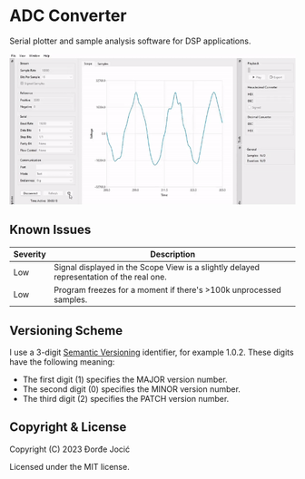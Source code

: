 # ADC Converter

Serial plotter and sample analysis software for DSP applications.

![Preview](assets/images/preview.gif)

## Known Issues

|Severity|Description|
|---|---|
|Low|Signal displayed in the Scope View is a slightly delayed representation of the real one.|
|Low|Program freezes for a moment if there's >100k unprocessed samples.|

## Versioning Scheme

I use a 3-digit [Semantic Versioning](https://semver.org/spec/v2.0.0.html) identifier, for example 1.0.2. These digits have the following meaning:

*   The first digit (1) specifies the MAJOR version number.
*   The second digit (0) specifies the MINOR version number.
*   The third digit (2) specifies the PATCH version number.

## Copyright & License

Copyright (C) 2023 Đorđe Jocić

Licensed under the MIT license.
